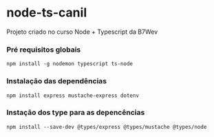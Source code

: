 # node-ts-canil
Projeto criado no curso Node + Typescript da B7Wev
### Pré requisitos globais
`npm install -g nodemon typescript ts-node`
### Instalação das dependências
`npm install express mustache-express dotenv`
### Instação dos type para as depencências
`npm install --save-dev @types/express @types/mustache @types/node`
